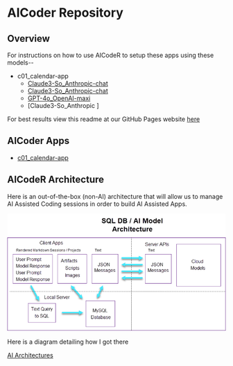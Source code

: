 # AICoder Repository

## Overview

For instructions on how to use AICodeR to setup these apps using these models--
- c01_calendar-app
  - [Claude3-So_Anthropic-chat](./appinfo/d01_aicoder-info/c01_Claude-35s_Anthropic-chat_setup.md)
  - [Claude3-So_Anthropic-chat](./appinfo/d01_aicoder-info/c01_Claude-35s_Anthropic-maxi_setup.md)
  - [GPT-4o_OpenAI-maxi       ](./ppinfo/d01_aicoder-info//c01_GPT-4o_OpenAI-maxi_setup.md)
  - [Claude3-So_Anthropic     ]

For best results view this readme at our GitHub Pages website [here](https://robinmattern.github.io/AICodeR_dev03-robin/#/)

## AICoder Apps   

- [c01_calendar-app](../client/index.html)  
<!-- 
- [c35_calendar-app]()   
- [c36_hawaii-contracts-app](c36_hawaii-contracts-app/c36_u40707.1921_summary.md)   
- [c37_aicoder-sessions-app]()   
- [c38_login-app]()   
- [c43_chrome-extension-app]()   
- [c44_a-dancers-dream-app]()   

Note: Only the c36 App link regarding Hawaii Contracts is active at the mmoment. 
-->

## AICodeR Architecture

Here is an out-of-the-box (non-AI) architecture that will allow us to manage AI Assisted Coding sessions in order to build AI Assisted Apps.

![](./assets/ai40709.05_SQL%20AI%20Model%20Architecture.png)

Here is a diagram detailing how I got there

<a href="./assets/ai40709.04_SQL%20AI%20Model%20Architectures.png"  download="AICodeR_Architectures.png">AI Architectures</a><br>

